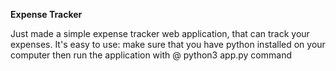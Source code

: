 **Expense Tracker**

Just made a simple expense tracker web application, that can track your expenses.
It's easy to use:
  make sure that you have python installed on your computer
  then run the application with @ python3 app.py command
